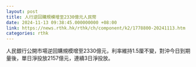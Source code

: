```yaml
---
layout: post
title: 人行逆回購規模增至2330億元人民幣
date: 2024-11-13 09:38:45.000000000 +08:00
link: https://news.rthk.hk/rthk/ch/component/k2/1778800-20241113.htm
categories: rthk
---
```


人民銀行公開市場逆回購規模增至2330億元，利率維持1.5厘不變，對沖今日到期量後，單日淨投放2157億元，連續3日淨投放。
